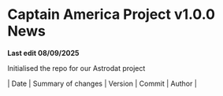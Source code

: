 # Captain America Project v1.0.0 News

**Last edit 08/09/2025**

Initialised the repo for our Astrodat project

| Date  | Summary of changes | Version |       Commit         | Author |

